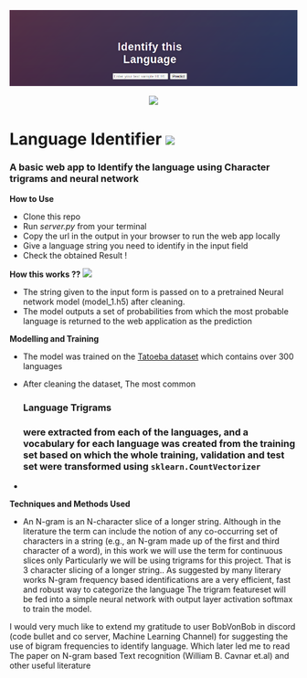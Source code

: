 ![Banner](https://github.com/neonithinar/Language_detection/blob/main/templates/Language_detector.png)
<!-- retro visitor counter -->
<p align="center"> 
  <img src="https://profile-counter.glitch.me/{neonithinar}/count.svg" />
</p>

<!-- Welcome Message -->
<h1>Language Identifier <img src="https://media.giphy.com/media/nQjrA94PBUX9ssj9QU/giphy.gif" width="65px"></h1>

<h3>A basic web app to Identify the language using Character trigrams and neural network</h3>



**How to Use**  

* Clone this repo
* Run _server.py_ from your terminal
* Copy the url in the output in your browser to run the web app locally
* Give a language string you need to identify in the input field
* Check the obtained Result !


**How this works ??** <img src="https://media.giphy.com/media/TKXabSgn2ouV8vmTue/giphy.gif" width="40px">

* The string given to the input form is passed on to a pretrained Neural network model (model_1.h5) after cleaning. 
* The model outputs a set of probabilities from which the most probable language is returned to the web application as the prediction

**Modelling and Training**

* The model was trained on the [Tatoeba dataset](https://downloads.tatoeba.org/exports/sentences.csv) which contains over 300 languages
* After cleaning the dataset, The most common <h3>Language Trigrams<h3> were extracted from each of the languages, and a vocabulary for each language was created from the training set based on which the whole training, validation and test set were transformed using ```sklearn.CountVectorizer ``` 
	
* 


**Techniques and Methods Used**

* An N-gram is an N-character slice of a longer string. Although in the literature the term can include the notion of any co-occurring set of characters in a string (e.g., an N-gram made up of the first and third character of a word), in this work we will use the term for continuous slices only Particularly we will be using trigrams for this project. That is 3 character slicing of a longer string.. As suggested by many literary works N-gram frequency based identifications are a very efficient, fast and robust way to categorize the language
The trigram featureset will be fed into a simple neural network with output layer activation softmax to train the model. 


I would very much like to extend my gratitude to user BobVonBob in discord (code bullet and co server, Machine Learning Channel) for suggesting the use of bigram frequencies to identify language. Which later led me to read The paper on N-gram based Text recognition (William B. Cavnar et.al) and other useful literature
